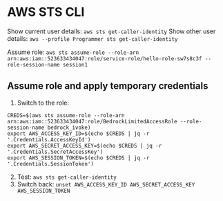# AWS STS CLI

Show current user details: `aws sts get-caller-identity`
Show other user details: `aws --profile Programmer sts get-caller-identity`

Assume role: `aws sts assume-role --role-arn arn:aws:iam::523633434047:role/service-role/hello-role-sw7s8c3f --role-session-name session1`

## Assume role and apply temporary credentials
1. Switch to the role:
```shell
CREDS=$(aws sts assume-role --role-arn arn:aws:iam::523633434047:role/BedrockLimitedAccessRole --role-session-name bedrock_ivoke)
export AWS_ACCESS_KEY_ID=$(echo $CREDS | jq -r '.Credentials.AccessKeyId')
export AWS_SECRET_ACCESS_KEY=$(echo $CREDS | jq -r '.Credentials.SecretAccessKey')
export AWS_SESSION_TOKEN=$(echo $CREDS | jq -r '.Credentials.SessionToken')
```
2. Test: `aws sts get-caller-identity`
3. Switch back: `unset AWS_ACCESS_KEY_ID AWS_SECRET_ACCESS_KEY AWS_SESSION_TOKEN`
